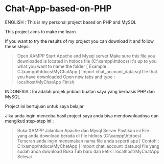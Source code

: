 # Chat-App-based-on-PHP

ENGLISH :
This is my personal project based on PHP and MySQL

This project aims to make me learn

If you want to try the results of my project you can download it and follow these steps:
> Open XAMPP
> Start Apache and Mysql server
> Make sure this file you downloaded is located in htdocs file (C:\xampp\htdocs)
> it's up to you what you want to name the folder [ Example : C:\xampp\htdocs\MyChatApp ]
> Import chat_account_data.sql file that you have downloaded
> Open new tabs and type : localhost/MyChatApp
> Finish

INDONESIA :
Ini adalah projek pribadi buatan saya yang berbasis PHP dan MySQL

Project ini bertujuan untuk saya belajar

Jika anda ingin mencoba hasil project saya anda bisa mendownloadnya dan mengikuti step-step ini :
>Buka XAMPP
>Jalankan Apache dan Mysql Server
>Pastikan ini File yang anda download berada di file htdocs (C:\xampp\htdocs)
>Terserah anda ingin menamakan nama file anda seperti apa [ Contoh : C:\xampp\htdocs\MyChatApp ]
>Import chat_account_data.sql file yang sudah anda download
>Buka Tab baru dan ketik : localhost/MyChatApp
>Selesai
